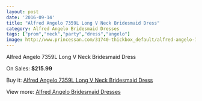 ```yaml
---
layout: post
date: '2016-09-14'
title: "Alfred Angelo 7359L Long V Neck Bridesmaid Dress"
category: Alfred Angelo Bridesmaid Dresses
tags: ["prom","neck","party","dress","angelo"]
image: http://www.princessan.com/31740-thickbox_default/alfred-angelo-7359l-long-v-neck-bridesmaid-dress.jpg
---
```

Alfred Angelo 7359L Long V Neck Bridesmaid Dress

On Sales: **$215.99**
<a href="https://www.princessan.com/en/14438-alfred-angelo-7359l-long-v-neck-bridesmaid-dress.html"><amp-img layout="responsive" width="600" height="600" src="//www.princessan.com/31740-thickbox_default/alfred-angelo-7359l-long-v-neck-bridesmaid-dress.jpg" alt="Alfred Angelo 7359L Long V Neck Bridesmaid Dress 0" /></a>

Buy it: [Alfred Angelo 7359L Long V Neck Bridesmaid Dress](https://www.princessan.com/en/14438-alfred-angelo-7359l-long-v-neck-bridesmaid-dress.html "Alfred Angelo 7359L Long V Neck Bridesmaid Dress")

View more: [Alfred Angelo Bridesmaid Dresses](https://www.princessan.com/en/106- "Alfred Angelo Bridesmaid Dresses")